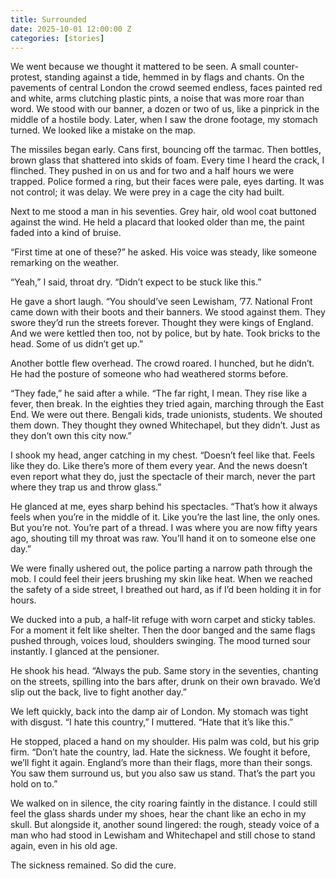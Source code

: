 ```yaml
---
title: Surrounded
date: 2025-10-01 12:00:00 Z
categories: [stories]
---
```

We went because we thought it mattered to be seen. A small counter-protest, standing against a tide, hemmed in by flags and chants. On the pavements of central London the crowd seemed endless, faces painted red and white, arms clutching plastic pints, a noise that was more roar than word. We stood with our banner, a dozen or two of us, like a pinprick in the middle of a hostile body. Later, when I saw the drone footage, my stomach turned. We looked like a mistake on the map.

The missiles began early. Cans first, bouncing off the tarmac. Then bottles, brown glass that shattered into skids of foam. Every time I heard the crack, I flinched. They pushed in on us and for two and a half hours we were trapped. Police formed a ring, but their faces were pale, eyes darting. It was not control; it was delay. We were prey in a cage the city had built.

Next to me stood a man in his seventies. Grey hair, old wool coat buttoned against the wind. He held a placard that looked older than me, the paint faded into a kind of bruise.

“First time at one of these?” he asked. His voice was steady, like someone remarking on the weather.

“Yeah,” I said, throat dry. “Didn’t expect to be stuck like this.”

He gave a short laugh. “You should’ve seen Lewisham, ’77. National Front came down with their boots and their banners. We stood against them. They swore they’d run the streets forever. Thought they were kings of England. And we were kettled then too, not by police, but by hate. Took bricks to the head. Some of us didn’t get up.”

Another bottle flew overhead. The crowd roared. I hunched, but he didn’t. He had the posture of someone who had weathered storms before.

“They fade,” he said after a while. “The far right, I mean. They rise like a fever, then break. In the eighties they tried again, marching through the East End. We were out there. Bengali kids, trade unionists, students. We shouted them down. They thought they owned Whitechapel, but they didn’t. Just as they don’t own this city now.”

I shook my head, anger catching in my chest. “Doesn’t feel like that. Feels like they do. Like there’s more of them every year. And the news doesn’t even report what they do, just the spectacle of their march, never the part where they trap us and throw glass.”

He glanced at me, eyes sharp behind his spectacles. “That’s how it always feels when you’re in the middle of it. Like you’re the last line, the only ones. But you’re not. You’re part of a thread. I was where you are now fifty years ago, shouting till my throat was raw. You’ll hand it on to someone else one day.”

We were finally ushered out, the police parting a narrow path through the mob. I could feel their jeers brushing my skin like heat. When we reached the safety of a side street, I breathed out hard, as if I’d been holding it in for hours.

We ducked into a pub, a half-lit refuge with worn carpet and sticky tables. For a moment it felt like shelter. Then the door banged and the same flags pushed through, voices loud, shoulders swinging. The mood turned sour instantly. I glanced at the pensioner.

He shook his head. “Always the pub. Same story in the seventies, chanting on the streets, spilling into the bars after, drunk on their own bravado. We’d slip out the back, live to fight another day.”

We left quickly, back into the damp air of London. My stomach was tight with disgust. “I hate this country,” I muttered. “Hate that it’s like this.”

He stopped, placed a hand on my shoulder. His palm was cold, but his grip firm. “Don’t hate the country, lad. Hate the sickness. We fought it before, we’ll fight it again. England’s more than their flags, more than their songs. You saw them surround us, but you also saw us stand. That’s the part you hold on to.”

We walked on in silence, the city roaring faintly in the distance. I could still feel the glass shards under my shoes, hear the chant like an echo in my skull. But alongside it, another sound lingered: the rough, steady voice of a man who had stood in Lewisham and Whitechapel and still chose to stand again, even in his old age.

The sickness remained. So did the cure.